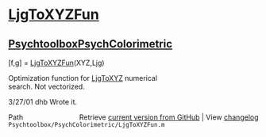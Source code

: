 # [LjgToXYZFun](LjgToXYZFun)
## [Psychtoolbox](Psychtoolbox)[PsychColorimetric](PsychColorimetric)

[f,g] = [LjgToXYZFun](LjgToXYZFun)(XYZ,Ljg)  
  
Optimization function for [LjgToXYZ](LjgToXYZ) numerical  
search.  Not vectorized.  
  
3/27/01  dhb  Wrote it.  




<div class="code_header" style="text-align:right;">
  <span style="float:left;">Path&nbsp;&nbsp;</span> <span class="counter">Retrieve <a href=
  "https://raw.github.com/Psychtoolbox-3/Psychtoolbox-3/beta/Psychtoolbox/PsychColorimetric/LjgToXYZFun.m">current version from GitHub</a> | View <a href=
  "https://github.com/Psychtoolbox-3/Psychtoolbox-3/commits/beta/Psychtoolbox/PsychColorimetric/LjgToXYZFun.m">changelog</a></span>
</div>
<div class="code">
  <code>Psychtoolbox/PsychColorimetric/LjgToXYZFun.m</code>
</div>

